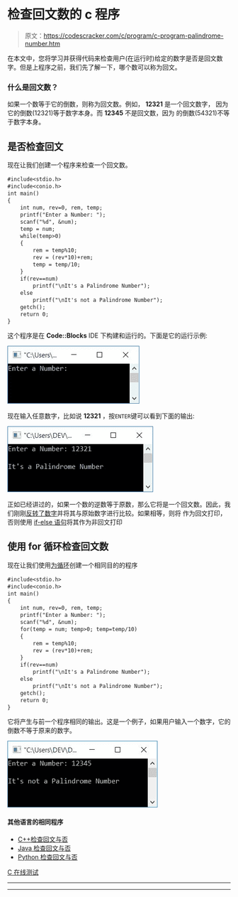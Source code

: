 # 检查回文数的 c 程序

> 原文：<https://codescracker.com/c/program/c-program-palindrome-number.htm>

在本文中，您将学习并获得代码来检查用户(在运行时)给定的数字是否是回文数字。但是上程序之前，我们先了解一下，哪个数可以称为回文。

### 什么是回文数？

如果一个数等于它的倒数，则称为回文数。例如， **12321** 是一个回文数字， 因为它的倒数(12321)等于数字本身。而 **12345** 不是回文数，因为 的倒数(54321)不等于数字本身。

## 是否检查回文

现在让我们创建一个程序来检查一个回文数。

```
#include<stdio.h>
#include<conio.h>
int main()
{
    int num, rev=0, rem, temp;
    printf("Enter a Number: ");
    scanf("%d", &num);
    temp = num;
    while(temp>0)
    {
        rem = temp%10;
        rev = (rev*10)+rem;
        temp = temp/10;
    }
    if(rev==num)
        printf("\nIt's a Palindrome Number");
    else
        printf("\nIt's not a Palindrome Number");
    getch();
    return 0;
}
```

这个程序是在 **Code::Blocks** IDE 下构建和运行的。下面是它的运行示例:

![check palindrome number in c](img/ee247ee967d20c5dbd1e8d265c1a1a88.png)

现在输入任意数字，比如说 **12321** ，按`ENTER`键可以看到下面的输出:

![c program check palindrome or not](img/0072d782bb23d7738b1ea287b66ca15f.png)

正如已经讲过的，如果一个数的逆数等于原数，那么它将是一个回文数。因此，我们刚刚[反转了数字](/c/program/c-program-reverse-numbers.htm)并将其与原始数字进行比较。如果相等，则将 作为回文打印，否则使用 [if-else 语句](/c/c-if-statement.htm)将其作为非回文打印

## 使用 for 循环检查回文数

现在让我们使用[为循环](/c/c-for-loop.htm)创建一个相同目的的程序

```
#include<stdio.h>
#include<conio.h>
int main()
{
    int num, rev=0, rem, temp;
    printf("Enter a Number: ");
    scanf("%d", &num);
    for(temp = num; temp>0; temp=temp/10)
    {
        rem = temp%10;
        rev = (rev*10)+rem;
    }
    if(rev==num)
        printf("\nIt's a Palindrome Number");
    else
        printf("\nIt's not a Palindrome Number");
    getch();
    return 0;
}
```

它将产生与前一个程序相同的输出。这是一个例子，如果用户输入一个数字，它的倒数不等于原来的数字。

![c palindrome or not](img/444e12c924ab4bb8cd4879247fc2f740.png)

#### 其他语言的相同程序

*   [C++检查回文与否](/cpp/program/cpp-program-palindrome-number.htm)
*   [Java 检查回文与否](/java/program/java-program-check-palindrome.htm)
*   [Python 检查回文与否](/python/program/python-program-check-palindrome.htm)

[C 在线测试](/exam/showtest.php?subid=2)

* * *

* * *